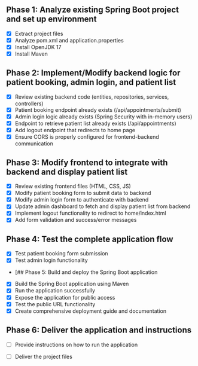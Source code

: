 ## Phase 1: Analyze existing Spring Boot project and set up environment
- [x] Extract project files
- [x] Analyze pom.xml and application.properties
- [x] Install OpenJDK 17
- [x] Install Maven

## Phase 2: Implement/Modify backend logic for patient booking, admin login, and patient list
- [x] Review existing backend code (entities, repositories, services, controllers)
- [x] Patient booking endpoint already exists (/api/appointments/submit)
- [x] Admin login logic already exists (Spring Security with in-memory users)
- [x] Endpoint to retrieve patient list already exists (/api/appointments)
- [x] Add logout endpoint that redirects to home page
- [x] Ensure CORS is properly configured for frontend-backend communication

## Phase 3: Modify frontend to integrate with backend and display patient list
- [x] Review existing frontend files (HTML, CSS, JS)
- [x] Modify patient booking form to submit data to backend
- [x] Modify admin login form to authenticate with backend
- [x] Update admin dashboard to fetch and display patient list from backend
- [x] Implement logout functionality to redirect to home/index.html
- [x] Add form validation and success/error messages

## Phase 4: Test the complete application flow
- [x] Test patient booking form submission
- [x] Test admin login functionality
- [## Phase 5: Build and deploy the Spring Boot application
- [x] Build the Spring Boot application using Maven
- [x] Run the application successfully
- [x] Expose the application for public access
- [x] Test the public URL functionality
- [x] Create comprehensive deployment guide and documentation
## Phase 6: Deliver the application and instructions
- [ ] Provide instructions on how to run the application
- [ ] Deliver the project files

